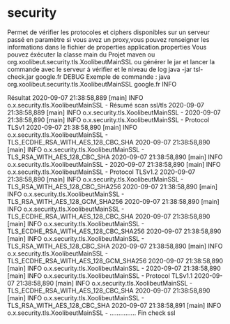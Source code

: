 # security
Permet de vérifier les protocoles et ciphers disponibles sur un serveur passé en paramètre
si vous avez un proxy,vous pouvez renseigner les informations dans le fichier de properties
application.properties
Vous pouvez éxécuter la classe main du Projet maven ou org.xoolibeut.security.tls.XoolibeutMainSSL
ou générer le jar et lancer la commande avec le serveur à vérifier et le niveau de log
java -jar tsl-check.jar google.fr DEBUG
Exemple de commande :
java org.xoolibeut.security.tls.XoolibeutMainSSL google.fr INFO

Résultat 
 2020-09-07 21:38:58,889 [main] INFO  o.x.security.tls.XoolibeutMainSSL - Résumé scan ssl/tls 
 2020-09-07 21:38:58,889 [main] INFO  o.x.security.tls.XoolibeutMainSSL - 
 2020-09-07 21:38:58,890 [main] INFO  o.x.security.tls.XoolibeutMainSSL - Protocol TLSv1
 2020-09-07 21:38:58,890 [main] INFO  o.x.security.tls.XoolibeutMainSSL - TLS_ECDHE_RSA_WITH_AES_128_CBC_SHA
 2020-09-07 21:38:58,890 [main] INFO  o.x.security.tls.XoolibeutMainSSL - TLS_RSA_WITH_AES_128_CBC_SHA
 2020-09-07 21:38:58,890 [main] INFO  o.x.security.tls.XoolibeutMainSSL - 
2020-09-07 21:38:58,890 [main] INFO  o.x.security.tls.XoolibeutMainSSL - Protocol TLSv1.2
2020-09-07 21:38:58,890 [main] INFO  o.x.security.tls.XoolibeutMainSSL - TLS_RSA_WITH_AES_128_CBC_SHA256
2020-09-07 21:38:58,890 [main] INFO  o.x.security.tls.XoolibeutMainSSL - TLS_RSA_WITH_AES_128_GCM_SHA256
2020-09-07 21:38:58,890 [main] INFO  o.x.security.tls.XoolibeutMainSSL - TLS_ECDHE_RSA_WITH_AES_128_CBC_SHA
2020-09-07 21:38:58,890 [main] INFO  o.x.security.tls.XoolibeutMainSSL - TLS_ECDHE_RSA_WITH_AES_128_CBC_SHA256
2020-09-07 21:38:58,890 [main] INFO  o.x.security.tls.XoolibeutMainSSL - TLS_RSA_WITH_AES_128_CBC_SHA
2020-09-07 21:38:58,890 [main] INFO  o.x.security.tls.XoolibeutMainSSL - TLS_ECDHE_RSA_WITH_AES_128_GCM_SHA256
2020-09-07 21:38:58,890 [main] INFO  o.x.security.tls.XoolibeutMainSSL - 
2020-09-07 21:38:58,890 [main] INFO  o.x.security.tls.XoolibeutMainSSL - Protocol TLSv1.1
2020-09-07 21:38:58,890 [main] INFO  o.x.security.tls.XoolibeutMainSSL - TLS_ECDHE_RSA_WITH_AES_128_CBC_SHA
2020-09-07 21:38:58,890 [main] INFO  o.x.security.tls.XoolibeutMainSSL - TLS_RSA_WITH_AES_128_CBC_SHA
2020-09-07 21:38:58,891 [main] INFO  o.x.security.tls.XoolibeutMainSSL - ............... Fin check ssl
